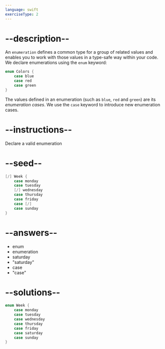 ```yaml
---
language: swift
exerciseType: 2
---
```


# --description--

An `enumeration` defines a common type for a group of related values and enables you to work with those values in a type-safe way within your code.
We declare enumerations using the `enum` keyword:
```swift
enum Colors {
	case blue
	case red
	case green
}
```
The values defined in an enumeration (such as `blue`, `red` and `green`) are its _enumeration cases_.
We use the `case` keyword to introduce new enumeration cases.

# --instructions--

Declare a valid enumeration

# --seed--

```swift
[/] Week {
    case monday
    case tuesday
    [/] wednesday
    case thursday
    case friday
    case [/]
    case sunday
}
```

# --answers--

- enum
- enumeration
- saturday
- "saturday"
- case
- "case"

# --solutions--

```swift
enum Week {
    case monday
    case tuesday
    case wednesday
    case thursday
    case friday
    case saturday
    case sunday
}
```
